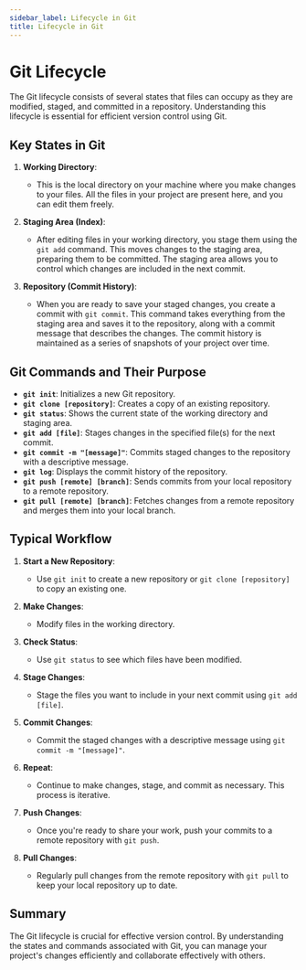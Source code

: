 ```yaml
---
sidebar_label: Lifecycle in Git
title: Lifecycle in Git
---
```


# Git Lifecycle

The Git lifecycle consists of several states that files can occupy as they are modified, staged, and committed in a repository. Understanding this lifecycle is essential for efficient version control using Git.

## Key States in Git

1. **Working Directory**:

   - This is the local directory on your machine where you make changes to your files. All the files in your project are present here, and you can edit them freely.

2. **Staging Area (Index)**:

   - After editing files in your working directory, you stage them using the `git add` command. This moves changes to the staging area, preparing them to be committed. The staging area allows you to control which changes are included in the next commit.

3. **Repository (Commit History)**:
   - When you are ready to save your staged changes, you create a commit with `git commit`. This command takes everything from the staging area and saves it to the repository, along with a commit message that describes the changes. The commit history is maintained as a series of snapshots of your project over time.

## Git Commands and Their Purpose

- **`git init`**: Initializes a new Git repository.
- **`git clone [repository]`**: Creates a copy of an existing repository.
- **`git status`**: Shows the current state of the working directory and staging area.
- **`git add [file]`**: Stages changes in the specified file(s) for the next commit.
- **`git commit -m "[message]"`**: Commits staged changes to the repository with a descriptive message.
- **`git log`**: Displays the commit history of the repository.
- **`git push [remote] [branch]`**: Sends commits from your local repository to a remote repository.
- **`git pull [remote] [branch]`**: Fetches changes from a remote repository and merges them into your local branch.

## Typical Workflow

1. **Start a New Repository**:

   - Use `git init` to create a new repository or `git clone [repository]` to copy an existing one.

2. **Make Changes**:

   - Modify files in the working directory.

3. **Check Status**:

   - Use `git status` to see which files have been modified.

4. **Stage Changes**:

   - Stage the files you want to include in your next commit using `git add [file]`.

5. **Commit Changes**:

   - Commit the staged changes with a descriptive message using `git commit -m "[message]"`.

6. **Repeat**:

   - Continue to make changes, stage, and commit as necessary. This process is iterative.

7. **Push Changes**:

   - Once you're ready to share your work, push your commits to a remote repository with `git push`.

8. **Pull Changes**:
   - Regularly pull changes from the remote repository with `git pull` to keep your local repository up to date.

## Summary

The Git lifecycle is crucial for effective version control. By understanding the states and commands associated with Git, you can manage your project's changes efficiently and collaborate effectively with others.

